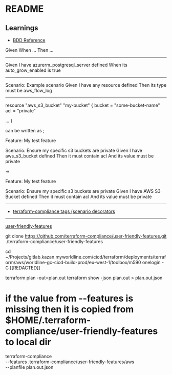 # README

## Learnings

- [BDD Reference](https://terraform-compliance.com/pages/bdd-references/given.html)

Given
When
...
Then
...

-----

Given I have azurerm_postgresql_server defined
When its auto_grow_enabled is true

-----

Scenario: Example scenario
  Given I have any resource defined
    Then its type must be aws_flow_log

-----

resource "aws_s3_bucket" "my-bucket" {
  bucket = "some-bucket-name"
  acl    = "private"

  ...
}

can be written as ;

Feature: My test feature

Scenario: Ensure my specific s3 buckets are private
  Given I have aws_s3_bucket defined
  Then it must contain acl
  And its value must be private

=>

Feature: My test feature

Scenario: Ensure my specific s3 buckets are private
  Given I have AWS S3 Bucket defined
  Then it must contain acl
  And its value must be private

-----

- [terraform-compliance tags (scenario decorators](https://terraform-compliance.com/pages/bdd-references/using_tags.html)

-----

[user-friendly-features](https://github.com/terraform-compliance/user-friendly-features)

git clone https://github.com/terraform-compliance/user-friendly-features.git ./terraform-compliance/user-friendly-features

cd ~/Projects/gitlab.kazan.myworldline.com/cicd/terraform/deployments/terraform/aws/worldline-gc-cicd-build-prod/eu-west-1/toolbox/m590
onelogin -C [[REDACTED]]

terraform plan -out=plan.out
terraform show -json plan.out > plan.out.json
# if the value from --features is missing then it is copied from $HOME/.terraform-compliance/user-friendly-features to local dir
terraform-compliance \
  --features .terraform-compliance/user-friendly-features/aws \
  --planfile plan.out.json
```
